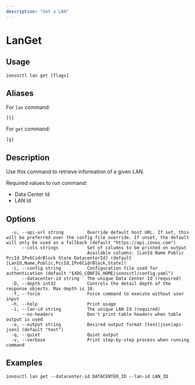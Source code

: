 ```yaml
---
description: "Get a LAN"
---
```


# LanGet

## Usage

```text
ionosctl lan get [flags]
```

## Aliases

For `lan` command:

```text
[l]
```

For `get` command:

```text
[g]
```

## Description

Use this command to retrieve information of a given LAN.

Required values to run command:

* Data Center Id
* LAN Id

## Options

```text
  -u, --api-url string         Override default host URL. If set, this will be preferred over the config file override. If unset, the default will only be used as a fallback (default "https://api.ionos.com")
      --cols strings           Set of columns to be printed on output 
                               Available columns: [LanId Name Public PccId IPv6CidrBlock State DatacenterId] (default [LanId,Name,Public,PccId,IPv6CidrBlock,State])
  -c, --config string          Configuration file used for authentication (default "$XDG_CONFIG_HOME/ionosctl/config.yaml")
      --datacenter-id string   The unique Data Center Id (required)
  -D, --depth int32            Controls the detail depth of the response objects. Max depth is 10.
  -f, --force                  Force command to execute without user input
  -h, --help                   Print usage
  -i, --lan-id string          The unique LAN Id (required)
      --no-headers             Don't print table headers when table output is used
  -o, --output string          Desired output format [text|json|api-json] (default "text")
  -q, --quiet                  Quiet output
  -v, --verbose                Print step-by-step process when running command
```

## Examples

```text
ionosctl lan get --datacenter-id DATACENTER_ID --lan-id LAN_ID
```

